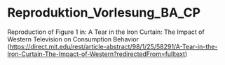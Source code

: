 # Reproduktion_Vorlesung_BA_CP

Reproduction of Figure 1 in: A Tear in the Iron Curtain: The Impact of Western Television on Consumption Behavior (https://direct.mit.edu/rest/article-abstract/98/1/25/58291/A-Tear-in-the-Iron-Curtain-The-Impact-of-Western?redirectedFrom=fulltext)
